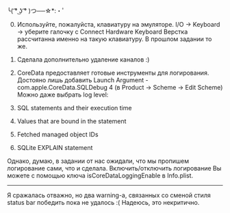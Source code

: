 ╰( ͡° ͜ʖ ͡° )つ──☆*:・ﾟ

0. Используйте, пожалуйста, клавиатуру на эмуляторе. 
 I/O -> Keyboard -> уберите галочку с Connect Hardware Keyboard
 Верстка рассчитанна именно на такую клавиатуру. 
 В прошлом задании то же. 

1. Сделала дополнительно удаление каналов :)

2. CoreData предоставляет готовые инструменты для логирования. 
 Достояно лишь добавить Launch Argument
-com.apple.CoreData.SQLDebug 4 (в Product -> Scheme -> Edit Scheme)
Можно даже выбрать log level:
1. SQL statements and their execution time
2. Values that are bound in the statement
3. Fetched managed object IDs
4. SQLite EXPLAIN statement

Однако, думаю, в задании от нас ожидали, что мы пропишем логирование сами, что и сделала. 
Включить/отключить логирование Вы можете с помощью ключа isCoreDataLoggingEnable в Info.plist.
- - - - - - - - - - - - - - - - - - - - - - - -
Я сражалась отважно, но два warning-а, связанных со сменой стиля status bar победить пока не удалось :( 
Надеюсь, это некритично. 
